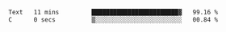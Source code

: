 
<!--START_SECTION:waka-->

```txt
Text   11 mins         ████████████████████████▓   99.16 %
C      0 secs          ▒░░░░░░░░░░░░░░░░░░░░░░░░   00.84 %
```

<!--END_SECTION:waka-->
